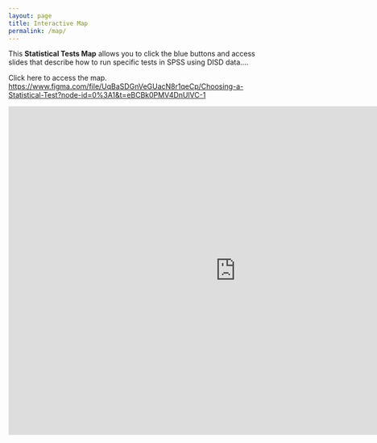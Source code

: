 ```yaml
---
layout: page
title: Interactive Map
permalink: /map/
---
```


This **Statistical Tests Map** allows you to click the blue buttons and access slides that describe how to run specific tests in SPSS using DISD data....

Click here to access the map. https://www.figma.com/file/UqBaSDGnVeGUacN8r1qeCp/Choosing-a-Statistical-Test?node-id=0%3A1&t=eBCBk0PMV4DnUlVC-1


<iframe style="border: 1px solid rgba(0, 0, 0, 0.1);" width="900" height="650" src="https://www.figma.com/embed?embed_host=share&url=https%3A%2F%2Fwww.figma.com%2Ffile%2FUqBaSDGnVeGUacN8r1qeCp%2FChoosing-a-Statistical-Test%3Fnode-id%3D0%253A1%26t%3DUDeqI6IwKvqjEKac-1" allowfullscreen></iframe>
